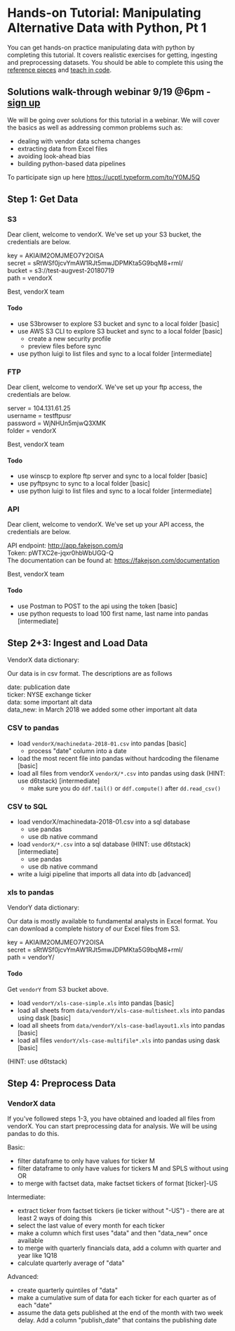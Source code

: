 # Hands-on Tutorial: Manipulating Alternative Data with Python, Pt 1

You can get hands-on practice manipulating data with python by completing this tutorial. It covers realistic exercises for getting, ingesting and preprocessing datasets. You should be able to complete this using the [reference pieces](https://alternativedata.org/the-best-tools-to-analyze-alternative-data-parts-2-3-ingesting-and-loading-data/) and [teach in code](https://github.com/citynorman/augvest201807/blob/master/part1.py).

## Solutions walk-through webinar 9/19 @6pm - [sign up](https://ucptl.typeform.com/to/Y0MJ5Q)

We will be going over solutions for this tutorial in a webinar. We will cover the basics as well as addressing common problems such as:
* dealing with vendor data schema changes
* extracting data from Excel files
* avoiding look-ahead bias
* building python-based data pipelines

To participate sign up here https://ucptl.typeform.com/to/Y0MJ5Q

## Step 1: Get Data

### S3

Dear client,
welcome to vendorX. We've set up your S3 bucket, the credentials are below.

key = AKIAIM2OMJMEO7Y2OISA  
secret = sRtWSf0jcvYmAW1RJt5mwJDPMKta5G9bqM8+rmI/  
bucket = s3://test-augvest-20180719  
path = vendorX

Best,
vendorX team

#### Todo

* use S3browser to explore S3 bucket and sync to a local folder [basic]
* use AWS S3 CLI to explore S3 bucket and sync to a local folder [basic]
	* create a new security profile
	* preview files before sync
* use python luigi to list files and sync to a local folder [intermediate]

### FTP

Dear client,
welcome to vendorX. We've set up your ftp access, the credentials are below.

server = 104.131.61.25  
username = testftpusr  
password = WjNHUn5mjwQ3XMK  
folder = vendorX  

Best,
vendorX team

#### Todo

* use winscp to explore ftp server and sync to a local folder [basic]
* use pyftpsync to sync to a local folder [basic]
* use python luigi to list files and sync to a local folder [intermediate]


### API

Dear client,
welcome to vendorX. We've set up your API access, the credentials are below.

API endpoint: http://app.fakejson.com/q  
Token: pWTXC2e-jqxr0hbWbUGQ-Q  
The documentation can be found at: https://fakejson.com/documentation  

Best,
vendorX team

#### Todo

* use Postman to POST to the api using the token [basic]
* use python requests to load 100 first name, last name into pandas [intermediate]


## Step 2+3: Ingest and Load Data

VendorX data dictionary: 

Our data is in csv format. The descriptions are as follows

date: publication date  
ticker: NYSE exchange ticker  
data: some important alt data  
data_new: in March 2018 we added some other important alt data  


### CSV to pandas

* load `vendorX/machinedata-2018-01.csv` into pandas [basic]
	* process "date" column into a date
* load the most recent file into pandas without hardcoding the filename [basic]
* load all files from vendorX `vendorX/*.csv` into pandas using dask (HINT: use d6tstack) [intermediate]
	* make sure you do `ddf.tail()` or `ddf.compute()` after `dd.read_csv()`

### CSV to SQL

* load vendorX/machinedata-2018-01.csv into a sql database
	* use pandas
	* use db native command
* load `vendorX/*.csv` into a sql database (HINT: use d6tstack) [intermediate]
	* use pandas
	* use db native command
* write a luigi pipeline that imports all data into db [advanced]


### xls to pandas

VendorY data dictionary: 

Our data is mostly available to fundamental analysts in Excel format. You can download a complete history of our Excel files from S3.

key = AKIAIM2OMJMEO7Y2OISA  
secret = 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  
path = vendorY/  

#### Todo

Get `vendorY` from S3 bucket above.

* load `vendorY/xls-case-simple.xls` into pandas [basic]
* load all sheets from `data/vendorY/xls-case-multisheet.xls` into pandas using dask  [basic]
* load all sheets from `data/vendorY/xls-case-badlayout1.xls` into pandas [basic]
* load all files `vendorY/xls-case-multifile*.xls` into pandas using dask [basic]

(HINT: use d6tstack)

## Step 4: Preprocess Data

### VendorX data

If you've followed steps 1-3, you have obtained and loaded all files from vendorX. You can start preprocessing data for analysis. We will be using pandas to do this.

Basic:
* filter dataframe to only have values for ticker M
* filter dataframe to only have values for tickers M and SPLS without using OR
* to merge with factset data, make factset tickers of format [ticker]-US

Intermediate:
* extract ticker from factset tickers (ie ticker without "-US") - there are at least 2 ways of doing this
* select the last value of every month for each ticker
* make a column which first uses "data" and then "data_new" once available
* to merge with quarterly financials data, add a column with quarter and year like 1Q18
* calculate quarterly average of "data"

Advanced:
* create quarterly quintiles of "data"
* make a cumulative sum of data for each ticker for each quarter as of each "date"
* assume the data gets published at the end of the month with two week delay. Add a column "publish_date" that contains the publishing date


